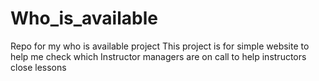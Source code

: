 # Who_is_available
Repo for my who is available project
This project is for simple website to help me check which Instructor managers are on call to help instructors close lessons
